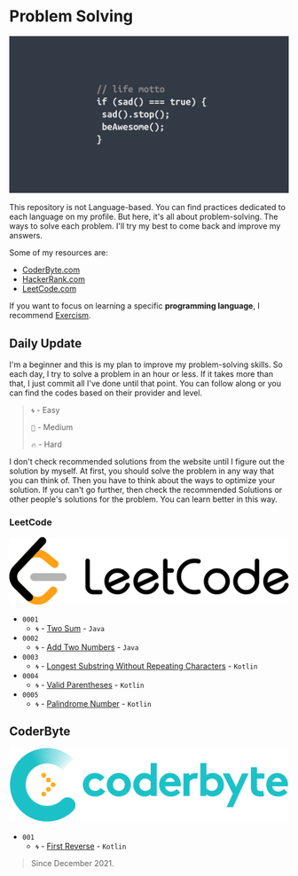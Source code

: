 # Problem Solving

![Header](media/pic01.jpg)

This repository is not Language-based. You can find practices dedicated to each language on my profile. But here, it's all about problem-solving. The ways to solve each problem. I'll try my best to come back and improve my answers.

Some of my resources are:

* [CoderByte.com](#coderbyte)
* [HackerRank.com](#hackerrank)
* [LeetCode.com](#leetcode)

If you want to focus on learning a specific **programming language**, I recommend [Exercism](https://exercism.org/tracks).

## **Daily Update**

I'm a beginner and this is my plan to improve my problem-solving skills. So each day, I try to solve a problem in an hour or less. If it takes more than that, I just commit all I've done until that point. You can follow along or you can find the codes based on their provider and level.

> `🌀` - Easy
>
> `🎯` - Medium
>
> `🔥` - Hard

I don't check recommended solutions from the website until I figure out the solution by myself. At first, you should solve the problem in any way that you can think of. Then you have to think about the ways to optimize your solution. If you can't go further, then check the recommended Solutions or other people's solutions for the problem. You can learn better in this way.

### LeetCode

![leetcode](media/pic02.png)

* `0001`
  * `🌀` - [Two Sum](https://github.com/MahdiDavoodi/ProblemSolving/tree/main/LeetCode/TwoSum) - `Java`
* `0002`
  * `🌀` - [Add Two Numbers](https://github.com/MahdiDavoodi/ProblemSolving/tree/main/LeetCode/AddTwoNumbers) - `Java`
* `0003`
  * `🌀` - [Longest Substring Without Repeating Characters](https://github.com/MahdiDavoodi/ProblemSolving/tree/main/LeetCode/LongestSubstringWithoutRepeatingCharacters) - `Kotlin`
* `0004`
  * `🌀` - [Valid Parentheses](https://github.com/MahdiDavoodi/ProblemSolving/tree/main/LeetCode/ValidParentheses) - `Kotlin`
* `0005`
  * `🌀` - [Palindrome Number](https://github.com/MahdiDavoodi/ProblemSolving/tree/main/LeetCode/PalindromeNumber) - `Kotlin`

## CoderByte

![coderbyte](media/pic03.png)

* `001`
  * `🌀` - [First Reverse](https://github.com/MahdiDavoodi/ProblemSolving/tree/main/CoderByte/FirstReverse) - `Kotlin`

> Since December 2021.
